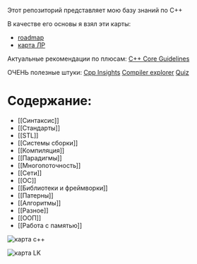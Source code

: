 Этот репозиторий представляет мою базу знаний по С++

В качестве его основы я взял эти карты:  
- [roadmap](https://github.com/salmer/CppDeveloperRoadmap)
- [карта ЛР](https://habr.com/ru/specials/726724/)

Актуальные рекомендации по плюсам:
[C++ Core Guidelines](https://isocpp.github.io/CppCoreGuidelines/CppCoreGuidelines)

ОЧЕНЬ полезные штуки:
[Cpp Insights](https://cppinsights.io/)
[Compiler explorer](https://compiler-explorer.com/)
[Quiz](https://cppquiz.org/quiz/question/1)

# Содержание:

- [[Синтаксис]]
- [[Стандарты]]
- [[STL]]
- [[Системы сборки]]
- [[Компиляция]]
- [[Парадигмы]]
- [[Многопоточность]]
- [[Сети]]
- [[ОС]]
- [[Библиотеки и фреймворки]]
- [[Патерны]]
- [[Алгоритмы]]
- [[Разное]]
- [[ООП]]
- [[Работа с памятью]]


![карта с++](images/cpp_map.png)  


![карта LK](images/roadmapLK.png)
